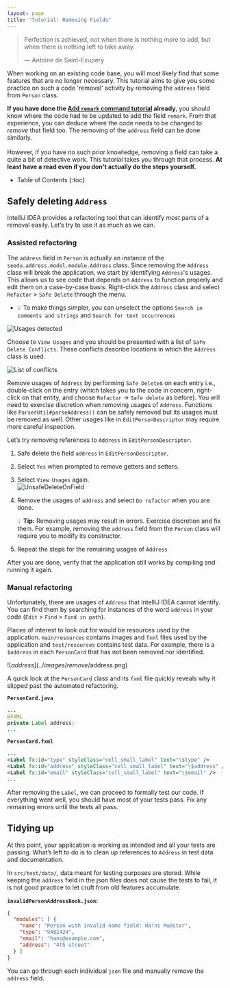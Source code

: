 ```yaml
---
layout: page
title: "Tutorial: Removing Fields"
---
```


> Perfection is achieved, not when there is nothing more to add, but when there is nothing left to take away.
>
> —  Antoine de Saint-Exupery

When working on an existing code base, you will most likely find that some features that are no longer necessary.
This tutorial aims to give you some practice on such a code 'removal' activity by removing the `address` field 
from `Person` class.

<div markdown="span" class="alert alert-success">

**If you have done the [Add `remark` command tutorial](AddRemark.html)  already**, you should know where the code had 
to be updated to add the field `remark`. From that experience, you can deduce where the code needs to be changed 
to _remove_ that field too. The removing of the `address` field can be done similarly.
<br>
<br>
However, if you have no such prior knowledge, removing a field can take a quite a bit of detective work. This tutorial 
takes you through that process. **At least have a read even if you don't actually do the steps yourself.**
</div>


* Table of Contents
{:toc}

## Safely deleting `Address`

IntelliJ IDEA provides a refactoring tool that can identify *most* parts of a removal easily. Let’s try to use it as 
much as we can.

### Assisted refactoring

The `address` field in `Person` is actually an instance of the `seedu.address.model.module.Address` class. Since 
removing the `Address` class will break the application, we start by identifying `Address`'s usages. This allows us to 
see code that depends on `Address` to function properly and edit them on a case-by-case basis. Right-click 
the `Address` class and select `Refactor` \> `Safe Delete` through the menu.
* :bulb: To make things simpler, you can unselect the options `Search in comments and strings` and
`Search for text occurrences`

![Usages detected](../images/remove/UnsafeDelete.png)

Choose to `View Usages` and you should be presented with a list of `Safe Delete Conflicts`. These conflicts describe 
locations in which the `Address` class is used.

![List of conflicts](../images/remove/SafeDeleteConflicts.png)

Remove usages of `Address` by performing `Safe Delete`s on each entry i.e., double-click on the entry (which takes you 
to the code in concern, right-click on that entity, and choose `Refactor` -> `Safe delete` as before). You will need to 
exercise discretion when removing usages of `Address`. Functions like `ParserUtil#parseAddress()` can be safely removed 
but its usages must be removed as well. Other usages like in `EditPersonDescriptor` may require more careful inspection.

Let’s try removing references to `Address` in `EditPersonDescriptor`.

1. Safe delete the field `address` in `EditPersonDescriptor`.

2. Select `Yes` when prompted to remove getters and setters.

3. Select `View Usages` again.<br>
   ![UnsafeDeleteOnField](../images/remove/UnsafeDeleteOnField.png)

4. Remove the usages of `address` and select `Do refactor` when you are done.

   <div markdown="span" class="alert alert-primary">

   :bulb: **Tip:** Removing usages may result in errors. Exercise discretion and fix them. For example, removing 
the `address` field from the `Person` class will require you to modify its constructor.
   </div>

5. Repeat the steps for the remaining usages of `Address`

After you are done, verify that the application still works by compiling and running it again.

### Manual refactoring

Unfortunately, there are usages of `Address` that IntelliJ IDEA cannot identify. You can find them by searching for 
instances of the word `address` in your code (`Edit` \> `Find` \> `Find in path`).

Places of interest to look out for would be resources used by the application. `main/resources` contains images 
and `fxml` files used by the application and `test/resources` contains test data. For example, there is a `$address` 
in each `PersonCard` that has not been removed nor identified.

![$address](../images/remove/$address.png)

A quick look at the `PersonCard` class and its `fxml` file quickly reveals why it slipped past the automated 
refactoring.

**`PersonCard.java`**

``` java
...
@FXML
private Label address;
...
```

**`PersonCard.fxml`**

``` xml
...
<Label fx:id="type" styleClass="cell_small_label" text="\$type" />
<Label fx:id="address" styleClass="cell_small_label" text="\$address" />
<Label fx:id="email" styleClass="cell_small_label" text="\$email" />
...
```

After removing the `Label`, we can proceed to formally test our code. If everything went well, you should have most of 
your tests pass. Fix any remaining errors until the tests all pass.

## Tidying up

At this point, your application is working as intended and all your tests are passing. What’s left to do is to clean up
references to `Address` in test data and documentation.

In `src/test/data/`, data meant for testing purposes are stored. While keeping the `address` field in the json files 
does not cause the tests to fail, it is not good practice to let cruft from old features accumulate.

**`invalidPersonAddressBook.json`:**

```json
{
  "modules": [ {
    "name": "Person with invalid name field: Ha!ns Mu@ster",
    "type": "9482424",
    "email": "hans@example.com",
    "address": "4th street"
  } ]
}
```

You can go through each individual `json` file and manually remove the `address` field.
